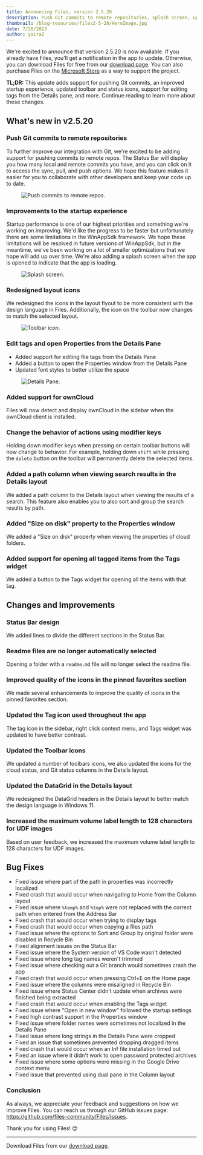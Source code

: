 ```yaml
---
title: Announcing Files, version 2.5.20
description: Push Git commits to remote repositories, splash screen, updated icons, support for ownCloud.
thumbnail: /blog-resources/files2-5-20/HeroImage.jpg
date: 7/20/2023
author: yaira2
---
```


We're excited to announce that version 2.5.20 is now available. If you already have Files, you'll get a notification in the app to update. Otherwise, you can download Files for free from our [download page](/download/). You can also purchase Files on the [Microsoft Store](ms-windows-store://pdp/?ProductId=9nghp3dx8hdx&cid=FilesWebsite) as a way to support the project.

**TL;DR:** This update adds support for pushing Git commits, an improved startup experience, updated toolbar and status icons, support for editing tags from the Details pane, and more. Continue reading to learn more about these changes.

## What's new in v2.5.20

### Push Git commits to remote repositories

To further improve our integration with Git, we're excited to be adding support for pushing commits to remote repos. The Status Bar will display you how many local and remote commits you have, and you can click on it to access the sync, pull, and push options. We hope this feature makes it easier for you to collaborate with other developers and keep your code up to date.

<figure>
    <img src="/blog-resources/files2-5-20/GitPush.png" alt="Push commits to remote repos." />
</figure>

### Improvements to the startup experience

Startup performance is one of our highest priorities and something we're working on improving. We'd like the progress to be faster but unfortunately there are some limitations in the WinAppSdk framework. We hope these limitations will be resolved in future versions of WinAppSdk, but in the meantime, we've been working on a lot of smaller optimizations that we hope will add up over time. We're also adding a splash screen when the app is opened to indicate that the app is loading.

<figure>
    <img src="/blog-resources/files2-5-20/SplashScreen.png" alt="Splash screen." />
</figure>

### Redesigned layout icons

We redesigned the icons in the layout flyout to be more consistent with the design language in Files. Additionally, the icon on the toolbar now changes to match the selected layout.

<figure>
    <img src="/blog-resources/files2-5-20/ToolbarIcon.png" alt="Toolbar icon." />
</figure>

### Edit tags and open Properties from the Details Pane

- Added support for editing file tags from the Details Pane
- Added a button to open the Properties window from the Details Pane
- Updated font styles to better utilize the space

<figure>
    <img src="/blog-resources/files2-5-20/EditTags.png" alt="Details Pane." />
</figure>

### Added support for ownCloud

Files will now detect and display ownCloud in the sidebar when the ownCloud client is installed.

### Change the behavior of actions using modifier keys

Holding down modifier keys when pressing on certain toolbar buttons will now change to behavior. For example, holding down `shift` while pressing the `delete` button on the toolbar will permanently delete the selected items.

### Added a path column when viewing search results in the Details layout

We added a path column to the Details layout when viewing the results of a search. This feature also enables you to also sort and group the search results by path.

### Added "Size on disk" property to the Properties window

We added a "Size on disk" property when viewing the properties of cloud folders.

### Added support for opening all tagged items from the Tags widget

We added a button to the Tags widget for opening all the items with that tag.

## Changes and Improvements

### Status Bar design

We added lines to divide the different sections in the Status Bar.

### Readme files are no longer automatically selected

Opening a folder with a `readme.md` file will no longer select the readme file.

### Improved quality of the icons in the pinned favorites section

We made several enhancements to improve the quality of icons in the pinned favorites section.

### Updated the Tag icon used throughout the app

The tag icon in the sidebar, right click context menu, and Tags widget was updated to have better contrast.

### Updated the Toolbar icons

We updated a number of toolbars icons, we also updated the icons for the cloud status, and Git status columns in the Details layout.

### Updated the DataGrid in the Details layout

We redesigned the DataGrid headers in the Details layout to better match the design language in Windows 11.

### Increased the maximum volume label length to 128 characters for UDF images

Based on user feedback, we increased the maximum volume label length to 128 characters for UDF images.

## Bug Fixes

- Fixed issue where part of the path in properties was incorrectly localized
- Fixed crash that would occur when navigating to Home from the Column layout
- Fixed issue where `%temp%` and `%tmp%` were not replaced with the correct path when entered from the Address Bar
- Fixed crash that would occur when trying to display tags
- Fixed crash that would occur when copying a files path
- Fixed issue where the options to Sort and Group by original folder were disabled in Recycle Bin
- Fixed alignment issues on the Status Bar
- Fixed issue where the System version of VS Code wasn't detected
- Fixed issue where long tag names weren't trimmed
- Fixed issue where checking out a Git branch would sometimes crash the app
- Fixed crash that would occur when pressing Ctrl+E on the Home page
- Fixed issue where the columns were misaligned in Recycle Bin
- Fixed issue where Status Center didn't update when archives were finished being extracted
- Fixed crash that would occur when enabling the Tags widget
- Fixed issue where "Open in new window" followed the startup settings
- Fixed high contrast support in the Properties window
- Fixed issue where folder names were sometimes not localized in the Details Pane
- Fixed issue where long strings in the Details Pane were cropped
- Fixed an issue that sometimes prevented dropping dragged items
- Fixed crash that would occur when an Inf file installation timed out
- Fixed an issue where it didn't work to open password protected archives
- Fixed issue where some options were missing in the Google Drive context menu
- Fixed issue that prevented using dual pane in the Column layout

### Conclusion

As always, we appreciate your feedback and suggestions on how we improve Files. You can reach us through our GitHub issues page: https://github.com/files-community/Files/issues.

Thank you for using Files! 😊

---

Download Files from our [download page](/download/).
